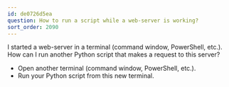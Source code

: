 ```yaml
---
id: de0726d5ea
question: How to run a script while a web-server is working?
sort_order: 2090
---
```



I started a web-server in a terminal (command window, PowerShell, etc.). How can I run another Python script that makes a request to this server?


- Open another terminal (command window, PowerShell, etc.).
- Run your Python script from this new terminal.
